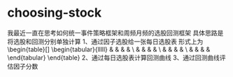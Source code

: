 # choosing-stock
我最近一直在思考如何统一事件策略框架和周频月频的选股回测框架
具体思路是将选股和回测分别单独计算
1、通过因子选股给一张每日选股表
形式上为
\begin{table}[]
\begin{tabular}{lllll}
 &  &  &  &  \\
 &  &  &  &  \\
 &  &  &  &  \\
 &  &  &  & 
\end{tabular}
\end{table}
2、通过每日选股表计算回测曲线
3、通过回测曲线评估因子分数